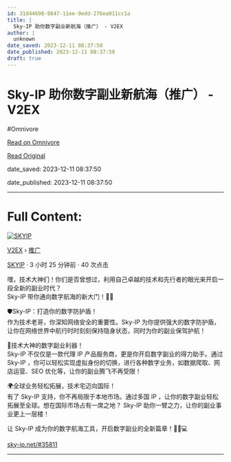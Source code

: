 ```yaml
---
id: 31d44698-9847-11ee-9edd-276ea011cc1a
title: |
  Sky-IP 助你数字副业新航海（推广） - V2EX
author: |
  unknown
date_saved: 2023-12-11 08:37:50
date_published: 2023-12-11 08:37:50
draft: true
---
```


# Sky-IP 助你数字副业新航海（推广） - V2EX
#Omnivore

[Read on Omnivore](https://omnivore.app/me/sky-ip-v-2-ex-18c59d55bbe)

[Read Original](https://www.v2ex.com/t/999511)

date_saved: 2023-12-11 08:37:50

date_published: 2023-12-11 08:37:50

--- 

# Full Content: 

[![SKYIP](https://proxy-prod.omnivore-image-cache.app/0x0,sFZy5lxJSEFq3BXLgF9_zP7nMRXg28HBKb9ApiW-LtGc/https://cdn.v2ex.com/gravatar/ff3cef41aa32ddf30fea7ce2522f10c7?s=73&d=retro)](https://www.v2ex.com/member/SKYIP)

[V2EX](https://www.v2ex.com/)  › [推广](https://www.v2ex.com/go/promotions)

[SKYIP](https://www.v2ex.com/member/SKYIP) · 3 小时 25 分钟前 · 40 次点击 

嘿，技术大神们！你们是否曾想过，利用自己卓越的技术和先行者的眼光来开启一段全新的副业时代？  
 Sky-IP 带你通向数字航海的新大门！🚀🌐

🛡Sky-IP：打造你的数字防护盾！  
 作为技术老哥，你深知网络安全的重要性。Sky-IP 为你提供强大的数字防护盾，让你在网络世界中航行时时刻刻保持隐身状态，同时为你的副业保驾护航！

 💼技术大神的数字副业利器！  
 Sky-IP 不仅仅是一款代理 IP 产品服务商，更是你开启数字副业的得力助手。通过 Sky-IP ，你可以轻松实现虚拟身份的切换，进行各种数字业务，如数据爬取、网店运营、SEO 优化等，让你的副业腾飞不再受限！

🌍全球业务轻松拓展，技术宅迈向国际！  
 有了 Sky-IP 支持，你不再局限于本地市场。通过多国 IP ，让你的数字副业轻松拓展至全球。想在国际市场占有一席之地？ Sky-IP 助你一臂之力，让你的副业事业更上一层楼！

让 Sky-IP 成为你的数字航海工具，开启数字副业的全新篇章！🚀🌐💻

[sky-ip.net/#35811](http://sky-ip.net/#35811)

---

